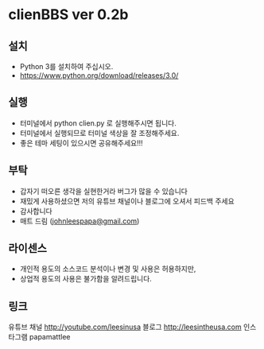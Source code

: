 # clienBBS ver 0.2b

## 설치

* Python 3를 설치하여 주십시오.
* https://www.python.org/download/releases/3.0/

## 실행

* 터미널에서 python clien.py 로 실행해주시면 됩니다.
* 터미널에서 실행되므로 터미널 색상을 잘 조정해주세요.
* 좋은 테마 세팅이 있으시면 공유해주세요!!!


## 부탁

* 갑자기 떠오른 생각을 실현한거라 버그가 많을 수 있습니다
* 재밌게 사용하셨으면 저의 유튜브 채널이나 블로그에 오셔서 피드백 주세요
* 감사합니다
* 매트 드림 (johnleespapa@gmail.com)

## 라이센스

* 개인적 용도의 소스코드 분석이나 변경 및 사용은 허용하지만,
* 상업적 용도의 사용은 불가함을 알려드립니다. 

## 링크

유튜브 채널 http://youtube.com/leesinusa
블로그 http://leesintheusa.com
인스타그램 papamattlee
